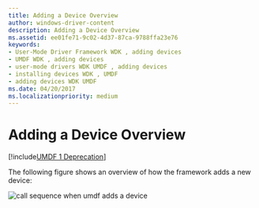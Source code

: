 ```yaml
---
title: Adding a Device Overview
author: windows-driver-content
description: Adding a Device Overview
ms.assetid: ee01fe71-9c02-4d37-87ca-9788ffa23e76
keywords:
- User-Mode Driver Framework WDK , adding devices
- UMDF WDK , adding devices
- user-mode drivers WDK UMDF , adding devices
- installing devices WDK , UMDF
- adding devices WDK UMDF
ms.date: 04/20/2017
ms.localizationpriority: medium
---
```


# Adding a Device Overview


[!include[UMDF 1 Deprecation](../umdf-1-deprecation.md)]

The following figure shows an overview of how the framework adds a new device:

![call sequence when umdf adds a device](images/adddevice.gif)

 

 





